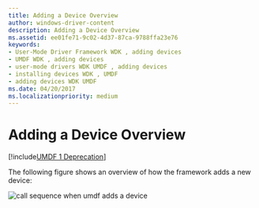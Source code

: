 ```yaml
---
title: Adding a Device Overview
author: windows-driver-content
description: Adding a Device Overview
ms.assetid: ee01fe71-9c02-4d37-87ca-9788ffa23e76
keywords:
- User-Mode Driver Framework WDK , adding devices
- UMDF WDK , adding devices
- user-mode drivers WDK UMDF , adding devices
- installing devices WDK , UMDF
- adding devices WDK UMDF
ms.date: 04/20/2017
ms.localizationpriority: medium
---
```


# Adding a Device Overview


[!include[UMDF 1 Deprecation](../umdf-1-deprecation.md)]

The following figure shows an overview of how the framework adds a new device:

![call sequence when umdf adds a device](images/adddevice.gif)

 

 





